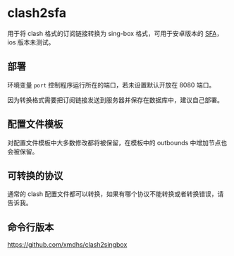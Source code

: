 # clash2sfa
用于将 clash 格式的订阅链接转换为 sing-box 格式，可用于安卓版本的 [SFA](https://sing-box.sagernet.org/installation/clients/sfa/)，ios 版本未测试。

## 部署
环境变量 `port` 控制程序运行所在的端口，若未设置默认开放在 8080 端口。

因为转换格式需要把订阅链接发送到服务器并保存在数据库中，建议自己部署。

## 配置文件模板
对配置文件模板中大多数修改都将被保留，在模板中的 outbounds 中增加节点也会被保留。

## 可转换的协议
通常的 clash 配置文件都可以转换，如果有哪个协议不能转换或者转换错误，请告诉我。

## 命令行版本
https://github.com/xmdhs/clash2singbox
